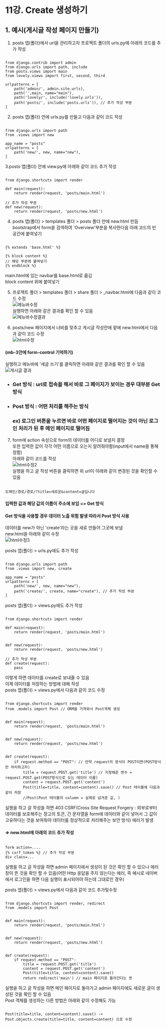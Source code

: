 # 11강. Create 생성하기  

## 1. 예시(게시글 작성 페이지 만들기)  
1. posts 앱(폴더)에서 url을 관리하고자 프로젝트 폴더의 urls.py에 아래의 코드를 추가 작성  
<pre><code>
from django.contrib import admin  
from django.urls import path, include  
from posts.views import main  
from lovely.views import first, second, third  
  
urlpatterns = [  
    path('admin/', admin.site.urls),  
    path('',main, name="main"),  
    path('lovely/', include('lovely.urls')),  
    path('posts/', include('posts.urls')), // 추가 작성 부분  
]
</code></pre>  
  
2. posts 앱(폴더) 안에 urls.py를 만들고 다음과 같이 코드 작성  
<pre><code>
from django.urls import path  
from .views import new  
  
app_name = "posts"  
urlpatterns = [  
    path('new/', new, name="new"),  
]
</code></pre>  
  
3.posts 앱(폴더) 안에 view.py에 아래와 같이 코드 추가 작성  
<pre><code>
from django.shortcuts import render  
  
def main(request):  
    return render(request, 'posts/main.html')  
  
// 추가 작성 부분  
def new(request):  
    return render(request, 'posts/new.html')
</code></pre>  
  
4. posts 앱(폴더) > templates 폴더 > posts 폴더 안에 new.html 만듬  
bootstrap에서 form을 검색하여 'Overview'부분을 복사한다음 아래 코드의 빈 공간에 붙여넣기  
<pre><code>
{% extends 'base.html' %}  
  
{% block content %}  
// 해당 부분에 붙여넣기  
{% endblock %}
</code></pre>  
  
main.html에 있는 navbar를 base.html로 옮김  
block content 위에 붙여넣기  
  
5. 프로젝트 폴더 > templates 폴더 > share 폴더 > _navbar.html에 다음과 같이 코드 수정  
![메뉴바수정](https://user-images.githubusercontent.com/31130917/106691178-66815e00-6616-11eb-887d-d81b5fc2171e.PNG)  
실행하면 아래와 같은 결과를 확인 할 수 있음  
![메뉴바수정결과](https://user-images.githubusercontent.com/31130917/106691243-887ae080-6616-11eb-93ee-44dd55ecb017.PNG)  
  
6. posts/new 페이지에서 너비를 맞추고 게시글 작성란에 맡에 new.html에서 다음과 같이 코드 수정  
![html수정](https://user-images.githubusercontent.com/31130917/106691641-34243080-6617-11eb-8352-47a4659e2e3e.PNG)  
#### (mb-3안에 form-control 기억하기)  
실행하고 메뉴바에 '세글 쓰기'를 클릭하면 아래와 같은 결과를 확인 할 수 있음  
![게시글 결과](https://user-images.githubusercontent.com/31130917/106691781-751c4500-6617-11eb-80f4-402856b8263e.PNG)  
  
* ### Get 방식 : url로 접속을 해서 바로 그 페이지가 보이는 경우 대부분 Get 방식  
* ### Post 방식 : 어떤 처리를 해주는 방식  
  ### ex) 로그인 버튼을 누르면 바로 어떤 페이지로 떨어지는 것이 아닌 로그인 처리가 된 후 메인 페이지로 떨어짐  
  
7. form에 action 속성으로 form의 데이터를 어디로 보낼지 결정  
또한 입력한 값이 각각 어떤 이름으로 오는지 알려줘야함(input에서 name을 통해 정함)  
아래와 같이 코드를 작성  
![html수정2](https://user-images.githubusercontent.com/31130917/106692972-dee91e80-6618-11eb-8aef-21f145b22157.PNG)  
실행을 하고 글 작성 버튼을 클릭하면 위 url이 아래와 같이 변경된 것을 확인할 수 있음  
<pre><code>
도메인/경로/경로/?title=새로운&content=글입니다
</code></pre>  
#### 입력한 값과 해당 값의 이름이 주소에 보임 => Get 방식  
#### Get 방식을 사용할 경우 데이터 노출 위험 발생 따라서 Post 방식 사용  
  
데이터를 new가 아닌 'create'라는 곳을 새로 만들어 그곳에 보냄  
new.html을 아래와 같이 수정  
![html수정3](https://user-images.githubusercontent.com/31130917/106693740-6daa6b00-661a-11eb-8579-242c238745b1.PNG)  
  
posts 앱(폴더) > urls.py에도 추가 작성  
<pre><code>
from django.urls import path  
from .views import new, create  
  
app_name = "posts"  
urlpatterns = [  
    path('new/', new, name="new"),  
    path('create/', create, name="create"), // 추가 작성 부분  
]
</code></pre>  
  
posts 앱(폴더) > views.py에도 추가 작성  
<pre><code>
from django.shortcuts import render  
  
def main(request):  
    return render(request, 'posts/main.html')  
  
  
def new(request):  
    return render(request, 'posts/new.html')  
  
// 추가 작성 부분  
def create(request):  
    pass
</code></pre>  
이렇게 하면 데이터를 create로 보내줄 수 있음  
이제 데이터를 저장하는 방법에 대해 작성  
posts 앱(폴더) > views.py에서 다음과 같이 코드 수정  
<pre><code>
from django.shortcuts import render  
from .models import Post // ORM을 가져와서 Post객체 생성
  
  
def main(request):  
    return render(request, 'posts/main.html')  
  
  
def new(request):  
    return render(request, 'posts/new.html')  
  
  
def create(request):  
    if request.method == "POST": // 만약 request의 방식이 POST이면(POST방식만 처리하고자)  
        title = request.POST.get('title') // 지정해준 변수 = request.POST.get(POST방식으로 오는 데이터 이름)  
        content = request.POST.get('content')  
        Post(title=title, content=content).save() // Post 테이블에 다음과 같이 저장  
        //Post(Post 테이블의 column = 실제로 넘겨준 값, )
</code></pre>  
실행을 하고 글 작성을 하면 403 CSRF(Cross Site Request Forgery : 외부로부터 데이터를 보호해주는 장고의 토큰, 긴 문자열을 form에 데이터와 같이 넣어서 그 값이 고유하다는 것을 보여줘야 데이터를 정상적으로 처리해주는 보안 방식) 에러가 발생  
#### => new.html에 아래의 코드 추가 작성  
<pre><code>
form action=....
{% csrf_token %} // 추가 작성 부분  
div class=...
</code></pre>  
실행을 하고 글 작성을 하면 admin 페이지에서 생성이 된 것은 확인 할 수 있으나 에러창이 뜬 것을 확인 할 수 있음(어떤 Http 응답을 주지 않는다는 에러, 즉 예시로 네이버에서 로그인을 하면 다음 실행이 표시되어야 하는데 그대로인 경우)  
  
posts 앱(폴더) > views.py에서 다음과 같이 코드 추가및수정  
<pre><code>
from django.shortcuts import render, redirect  
from .models import Post  
  
  
def main(request):  
    return render(request, 'posts/main.html')  
  
  
def new(request):  
    return render(request, 'posts/new.html')  
  
  
def create(request):  
    if request.method == "POST":  
        title = request.POST.get('title')  
        content = request.POST.get('content')  
        Post(title=title, content=content).save()  
        return redirect('main') // main 페이지로 돌아간다는 뜻
</code></pre>  
실행을 하고 글 작성을 하면 메인 페이지로 돌아가고 admin 페이지에도 새로운 글이 생성된 것을 확인 할 수 있음  
Post 객체를 생성하는 다른 방법은 아래와 같이 수정해도 가능  
<pre><code>
Post(title=title, content=content).save() -> Post.objects.create(title=title, content=content) 으로 수정
</
